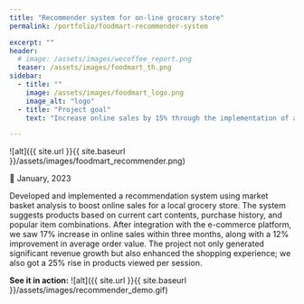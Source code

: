 ```yaml
---
title: "Recommender system for on-line grocery store"
permalink: /portfolio/foodmart-recommender-system

excerpt: ""
header:
  # image: /assets/images/wecoffee_report.png
  teaser: /assets/images/foodmart_th.png
sidebar:
  - title: ""
    image: /assets/images/foodmart_logo.png
    image_alt: "logo"
  - title: "Project goal"
    text: "Increase online sales by 15% through the implementation of an intelligent recommender system for a local grocery store's e-commerce platform."

---
```


![alt]({{ site.url }}{{ site.baseurl }}/assets/images/foodmart_recommender.png)

📅 January, 2023

Developed and implemented a recommendation system using market basket analysis to boost online sales for a local grocery store. The system suggests products based on current cart contents, purchase history, and popular item combinations. After integration with the e-commerce platform, we saw 17% increase in online sales within three months, along with a 12% improvement in average order value. The project not only generated significant revenue growth but also enhanced the shopping experience; we also got a 25% rise in products viewed per session.

**See it in action:**
![alt]({{ site.url }}{{ site.baseurl }}/assets/images/recommender_demo.gif)

